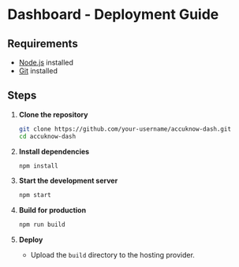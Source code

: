 # Dashboard - Deployment Guide

## Requirements

- [Node.js](https://nodejs.org/) installed
- [Git](https://git-scm.com/) installed

## Steps

1. **Clone the repository**
    ```bash
    git clone https://github.com/your-username/accuknow-dash.git
    cd accuknow-dash
    ```

2. **Install dependencies**
    ```bash
    npm install
    ```

3. **Start the development server**
    ```bash
    npm start
    ```

4. **Build for production**
    ```bash
    npm run build
    ```

5. **Deploy**
    - Upload the `build` directory to the hosting provider.

